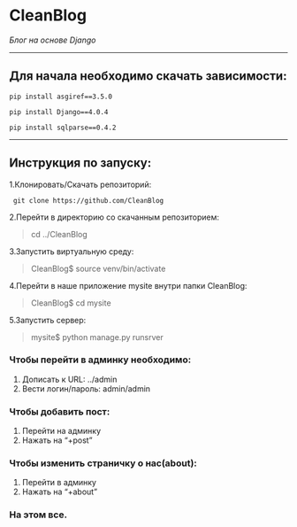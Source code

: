 # CleanBlog
*Блог на основе Django*

------------
## Для начала необходимо скачать зависимости:

>
    pip install asgiref==3.5.0
>
    pip install Django==4.0.4
>
    pip install sqlparse==0.4.2
  


---------------------
## Инструкция по запуску:


1.Клонировать/Скачать репозиторий:

     git clone https://github.com/CleanBlog


2.Перейти в директорию со скачанным репозиторием:

> cd ../CleanBlog


3.Запустить виртуальную среду:

> CleanBlog$ source venv/bin/activate


4.Перейти в наше приложение mysite внутри папки CleanBlog:

> CleanBlog$ cd mysite


5.Запустить сервер:

> mysite$ python manage.py runsrver


>>>
### Чтобы перейти в админку необходимо:
1. Дописать к URL: ../admin
2. Вести логин/пароль: admin/admin

>
### Чтобы добавить пост:
1. Перейти на админку
2. Нажать на “+post”

>
### Чтобы изменить страничку о нас(about):
1. Перейти в админку
2. Нажать на “+about”

>
### На этом все.
